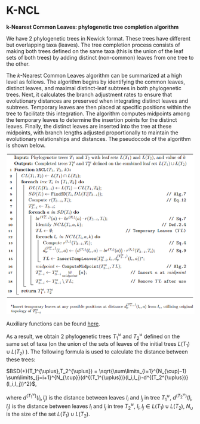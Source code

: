 # K-NCL
**k-Nearest Common Leaves: phylogenetic tree completion algorithm**

We have 2 phylogenetic trees in Newick format. These trees have different but overlapping taxa (leaves). The tree completion process consists of making both trees defined on the same taxa (this is the union of the leaf sets of both trees) by adding distinct (non-common) leaves from one tree to the other. 

The $k$-Nearest Common Leaves algorithm can be summarized at a high level as follows. The algorithm begins by identifying the common leaves, distinct leaves, and maximal distinct-leaf subtrees in both phylogenetic trees. Next, it calculates the branch adjustment rates to ensure that evolutionary distances are preserved when integrating distinct leaves and subtrees. Temporary leaves are then placed at specific positions within the tree to facilitate this integration. The algorithm computes midpoints among the temporary leaves to determine the insertion points for the distinct leaves. Finally, the distinct leaves are inserted into the tree at these midpoints, with branch lengths adjusted proportionally to maintain the evolutionary relationships and distances. The pseudocode of the algorithm is shown below.

![k-Nearest Common Leaves Algorithm](https://github.com/tahiri-lab/KNCL/blob/main/img/k-ncl.png "k-NCL")

Auxiliary functions can be found [here](https://github.com/tahiri-lab/KNCL/tree/main/auxiliary_functions).

As a result, we obtain 2 phylogenetic trees $T_1^{\uplus}$ and $T_2^{\uplus}$ defined on the same set of taxa (on the union of the sets of leaves of the initial trees $L(T_1) \cup L(T_2)$ ). The following formula is used to calculate the distance between these trees:

$BSD(+)(T_1^{\uplus},T_2^{\uplus}) = \sqrt{\sum\limits_{i=1}^{N_{\cup}-1} \sum\limits_{j=i+1}^{N_{\cup}}(d^{(T_1^{\uplus})}(l_i,l_j)-d^{(T_2^{\uplus})}(l_i,l_j))^2}$,

where $d^{(T_1^{\uplus})}(l_i,l_j)$ is the distance between leaves $l_i$ and $l_j$ in tree $T_1^{\uplus}$, $d^{(T_2^{\uplus})}(l_i,l_j)$ is the distance between leaves $l_i$ and $l_j$ in tree $T_2^{\uplus}$, $l_i, l_j \in L(T_1) \cup L(T_2)$, $N_{\cup}$ is the size of the set $L(T_1) \cup L(T_2)$.

